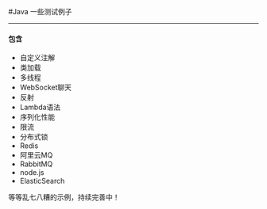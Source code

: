 #Java 一些测试例子


***
#### 包含
* 自定义注解
* 类加载
* 多线程
* WebSocket聊天
* 反射
* Lambda语法
* 序列化性能
* 限流
* 分布式锁
* Redis
* 阿里云MQ
* RabbitMQ
* node.js
* ElasticSearch

等等乱七八糟的示例，持续完善中！

